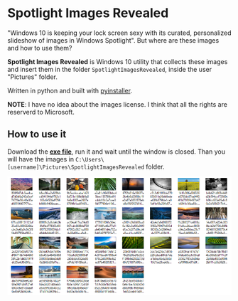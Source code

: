 # Spotlight Images Revealed

"Windows 10 is keeping your lock screen sexy with its curated, personalized slideshow of images in Windows Spotlight". But where are these images and how to use them?

**Spotlight Images Revealed** is Windows 10 utility that collects these images and insert them in the folder `SpotlightImagesRevealed`, inside the user "Pictures" folder.

Written in python and built with [pyinstaller](http://www.pyinstaller.org/).

**NOTE**: I have no idea about the images license. I think that all the rights are reserverd to Microsoft.

## How to use it

Download the [**exe file**](https://github.com/aborruso/SpotlightImagesRevealed/releases/download/v0.1/slr.exe), run it and wait until the window is closed. Than you will have the images in `C:\Users\[username]\Pictures\SpotlightImagesRevealed` folder.

![SpotlightImagesRevealed](./resources/SpotlightImagesRevealed.png)